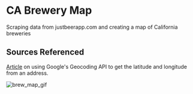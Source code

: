 # CA Brewery Map
Scraping data from justbeerapp.com and creating a map of California breweries 

## Sources Referenced    
[Article](https://matthewkudija.com/blog/2018/11/19/google-maps-api/) on using Google's Geocoding API to get the latitude and longitude from an address.

![brew_map_gif](ca_brewery_map.gif)
